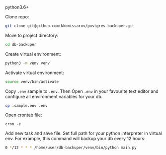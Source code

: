 python3.6+

Clone repo:
```bash
git clone git@github.com:kkomissarov/postgres-backuper.git
```

Move to project directory:
```bash
cd db-backuper
```

Create virtual environment:
```bash
python3 -m venv venv
```

Activate virtual environment:
```bash
source venv/bin/activate
```

Copy `.env` sample to `.env`. Then Open `.env` in your favourite text editor 
and configure all environment variables for your db.

```bash
cp .sample.env .env
```


Open crontab file:
```
cron -e
```

Add new task and save file. Set full path for your python interpreter in virtual env.
For example, this command will backup your db every 12 hours:
```bash
0 */12 * * * /home/user/db-backuper/venv/bin/python main.py
```


